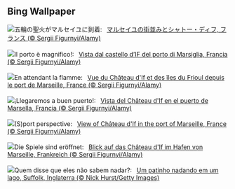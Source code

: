 ## Bing Wallpaper
![](https://www.bing.com/th?id=OHR.PortMarseille_JA-JP8874439197_UHD.jpg&w=1000)五輪の聖火がマルセイユに到着:&nbsp;&ensp;[マルセイユの街並みとシャトー・ディフ, フランス (© Sergii Figurnyi/Alamy)](https://www.bing.com/th?id=OHR.PortMarseille_JA-JP8874439197_UHD.jpg)
<br><br/>
![](https://www.bing.com/th?id=OHR.PortMarseille_IT-IT2921013222_UHD.jpg&w=1000)Il porto è magnifico!:&nbsp;&ensp;[Vista dal castello d’IF del porto di Marsiglia, Francia (© Sergii Figurnyi/Alamy)](https://www.bing.com/th?id=OHR.PortMarseille_IT-IT2921013222_UHD.jpg)
<br><br/>
![](https://www.bing.com/th?id=OHR.PortMarseille_FR-FR7677158916_UHD.jpg&w=1000)En attendant la flamme:&nbsp;&ensp;[Vue du Château d'If et des îles du Frioul depuis le port de Marseille, France (© Sergii Figurnyi/Alamy)](https://www.bing.com/th?id=OHR.PortMarseille_FR-FR7677158916_UHD.jpg)
<br><br/>
![](https://www.bing.com/th?id=OHR.PortMarseille_ES-ES9674899765_UHD.jpg&w=1000)¡Llegaremos a buen puerto!:&nbsp;&ensp;[Vista del Château d'If en el puerto de Marsella, Francia (© Sergii Figurnyi/Alamy)](https://www.bing.com/th?id=OHR.PortMarseille_ES-ES9674899765_UHD.jpg)
<br><br/>
![](https://www.bing.com/th?id=OHR.PortMarseille_EN-GB8988650958_UHD.jpg&w=1000)(S)port perspective:&nbsp;&ensp;[View of Château d'If in the port of Marseille, France (© Sergii Figurnyi/Alamy)](https://www.bing.com/th?id=OHR.PortMarseille_EN-GB8988650958_UHD.jpg)
<br><br/>
![](https://www.bing.com/th?id=OHR.PortMarseille_DE-DE5901142925_UHD.jpg&w=1000)Die Spiele sind eröffnet:&nbsp;&ensp;[Blick auf das Château d'If im Hafen von Marseille, Frankreich (© Sergii Figurnyi/Alamy)](https://www.bing.com/th?id=OHR.PortMarseille_DE-DE5901142925_UHD.jpg)
<br><br/>
![](https://www.bing.com/th?id=OHR.LittleDuckling_PT-BR9050778673_UHD.jpg&w=1000)Quem disse que eles não sabem nadar?:&nbsp;&ensp;[Um patinho nadando em um lago, Suffolk, Inglaterra (© Nick Hurst/Getty Images)](https://www.bing.com/th?id=OHR.LittleDuckling_PT-BR9050778673_UHD.jpg)
<br><br/>
